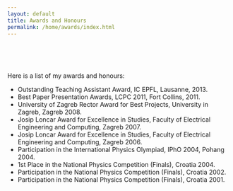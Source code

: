 ```yaml
---
layout: default
title: Awards and Honours
permalink: /home/awards/index.html
---
```



<br/>
<br/>
<br/>


Here is a list of my awards and honours:

* Outstanding Teaching Assistant Award,
  IC EPFL, Lausanne, 2013.
* Best Paper Presentation Awards,
  LCPC 2011, Fort Collins, 2011.
* University of Zagreb Rector Award for Best Projects,
  University in Zagreb, Zagreb 2008.
* Josip Loncar Award for Excellence in Studies,
  Faculty of Electrical Engineering and Computing, Zagreb 2007.
* Josip Loncar Award for Excellence in Studies,
  Faculty of Electrical Engineering and Computing, Zagreb 2006.
* Participation in the International Physics Olympiad,
  IPhO 2004, Pohang 2004.
* 1st Place in the National Physics Competition (Finals),
  Croatia 2004.
* Participation in the National Physics Competition (Finals),
  Croatia 2002.
* Participation in the National Physics Competition (Finals),
  Croatia 2001.
